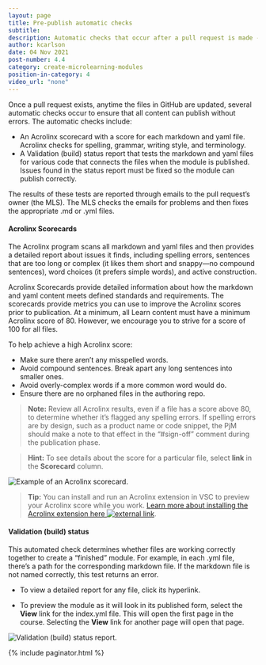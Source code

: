 ```yaml
---
layout: page
title: Pre-publish automatic checks
subtitle:
description: Automatic checks that occur after a pull request is made - Acrolinx and Validation build status
author: kcarlson
date: 04 Nov 2021
post-number: 4.4
category: create-microlearning-modules
position-in-category: 4
video_url: "none"
---
```


Once a pull request exists, anytime the files in GitHub are updated, several automatic checks occur to ensure that all content can publish without errors. The automatic checks include:

- An Acrolinx scorecard with a score for each markdown and yaml file. Acrolinx checks for spelling, grammar, writing style, and terminology.
- A Validation (build) status report that tests the markdown and yaml files for various code that connects the files when the module is published. Issues found in the status report must be fixed so the module can publish correctly.

The results of these tests are reported through emails to the pull request’s owner (the MLS). The MLS checks the emails for problems and then fixes the appropriate .md or .yml files.

#### Acrolinx Scorecards

The Acrolinx program scans all markdown and yaml files and then provides a detailed report about issues it finds, including spelling errors, sentences that are too long or complex (it likes them short and snappy—no compound sentences), word choices (it prefers simple words), and active construction.

Acrolinx Scorecards provide detailed information about how the markdown and yaml content meets defined standards and requirements. The scorecards provide metrics you can use to improve the Acrolinx scores prior to publication. At a minimum, all Learn content must have a minimum Acrolinx score of 80. However, we encourage you to strive for a score of 100 for all files.

To help achieve a high Acrolinx score:

- Make sure there aren’t any misspelled words.
- Avoid compound sentences. Break apart any long sentences into smaller ones.
- Avoid overly-complex words if a more common word would do.
- Ensure there are no orphaned files in the authoring repo.

>**Note:** Review all Acrolinx results, even if a file has a score above 80, to determine whether it’s flagged any spelling errors. If spelling errors are by design, such as a product name or code snippet, the PjM should make a note to that effect in the “#sign-off” comment during the publication phase.

>**Hint:** To see details about the score for a particular file, select **link** in the **Scorecard** column.

![Example of an Acrolinx scorecard.](../assets/images/acrolinx-scorecard.png)

>**Tip:** You can install and run an Acrolinx extension in VSC to preview your Acrolinx score while you work. <a href="https://review.docs.microsoft.com/en-us/help/contribute/contribute-get-started-setup-acrolinx-vscode" target="_blank">Learn more about installing the Acrolinx extension here ![external link](../assets/images/extlink.png)</a>.

#### Validation (build) status

This automated check determines whether files are working correctly together to create a “finished” module. For example, in each .yml file, there’s a path for the corresponding markdown file. If the markdown file is not named correctly, this test returns an error.

- To view a detailed report for any file, click its hyperlink. 

- To preview the module as it will look in its published form, select the **View** link for the index.yml file. This will open the first page in the course. Selecting the **View** link for another page will open that page.

![Validation (build) status report.](../assets/images/validation-status.png)

{% include paginator.html %}
